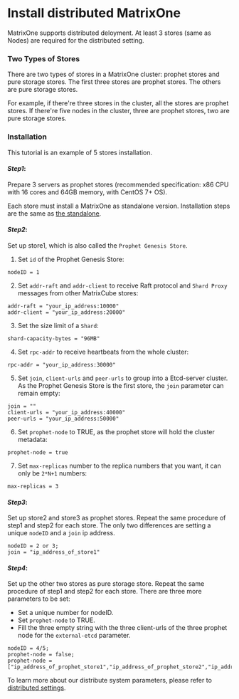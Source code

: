 # **Install distributed MatrixOne**

MatrixOne supports distributed deloyment. At least 3 stores (same as Nodes) are required for the distributed setting. 

### Two Types of Stores
There are two types of stores in a MatrixOne cluster: prophet stores and pure storage stores. The first three stores are prophet stores. The others are pure storage stores. 

For example, if there're three stores in the cluster, all the stores are prophet stores.
If there're five nodes in the cluster, three are prophet stores, two are pure storage stores.


### Installation

This tutorial is an example of 5 stores installation. 

#### *Step1*: 

Prepare 3 servers as prophet stores (recommended specification: x86 CPU with 16 cores and 64GB memory, with CentOS 7+ OS).

Each store must install a MatrixOne as standalone version. Installation steps are the same as [the standalone](install-standalone-matrixone.md). 

#### *Step2*:

Set up store1, which is also called the `Prophet Genesis Store`. 

1. Set `id` of the Prophet Genesis Store: 
```
nodeID = 1
```
2. Set  `addr-raft` and `addr-client` to receive Raft protocol and `Shard Proxy` messages from other MatrixCube stores: 
```
addr-raft = "your_ip_address:10000"
addr-client = "your_ip_address:20000"
```

3. Set the size limit of a `Shard`:
```
shard-capacity-bytes = "96MB"
```

4. Set `rpc-addr` to receive heartbeats from the whole cluster:
```
rpc-addr = "your_ip_address:30000"
```

5. Set `join`, `client-urls` and `peer-urls` to group into a Etcd-server cluster. As the Prophet Genesis Store is the first store, the `join` parameter can remain empty:

```
join = ""
client-urls = "your_ip_address:40000"
peer-urls = "your_ip_address:50000"
```
6. Set `prophet-node` to TRUE, as the prophet store will hold the cluster metadata:
```
prophet-node = true
```
7. Set `max-replicas` number to the replica numbers that you want, it can only be `2*N+1` numbers:
```
max-replicas = 3
```

#### *Step3*: 

Set up store2 and store3 as prophet stores. Repeat the same procedure of step1 and step2 for each store. The only two differences are setting a unique `nodeID` and a `join` ip address. 
``` 
nodeID = 2 or 3; 
join = "ip_address_of_store1"
```

#### *Step4*:

Set up the other two stores as pure storage store. Repeat the same procedure of step1 and step2 for each store. There are three more parameters to be set:
* Set a unique number for nodeID. 
* Set `prophet-node` to TRUE.
* Fill the three empty string with the three client-urls of the three prophet node for the `external-etcd` parameter.
```
nodeID = 4/5;
prophet-node = false;
prophet-node = ["ip_address_of_prophet_store1","ip_address_of_prophet_store2","ip_address_of_prophet_store3"]
```

To learn more about our distribute system parameters, please refer to [distributed settings](../Reference/System-Parameters/distributed-settings.md). 